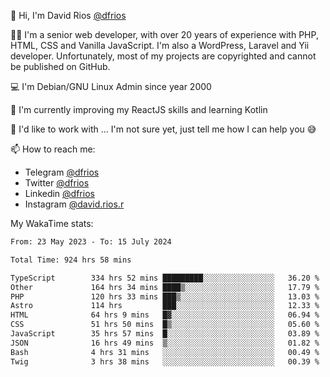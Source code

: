 👋 Hi, I'm David Rios [@dfrios](https://github.com/dfrios)

👨‍💻 I'm a senior web developer, with over 20 years of experience with PHP, HTML, CSS and Vanilla JavaScript. I'm also a WordPress, Laravel and Yii developer. Unfortunately, most of my projects are copyrighted and cannot be published on GitHub.

💻 I'm Debian/GNU Linux Admin since year 2000

🌱 I'm currently improving my ReactJS skills and learning Kotlin

💞️ I'd like to work with ... I'm not sure yet, just tell me how I can help you 😅


📫 How to reach me:
* Telegram [@dfrios](https://t.me/dfrios)
* Twitter [@dfrios](https://twitter.com/dfrios)
* Linkedin [@dfrios](https://linkedin.com/in/dfrios)
* Instagram [@david.rios.r](https://instagram.com/david.rios.r)



My WakaTime stats:
<!--START_SECTION:waka-->

```txt
From: 23 May 2023 - To: 15 July 2024

Total Time: 924 hrs 58 mins

TypeScript        334 hrs 52 mins █████████░░░░░░░░░░░░░░░░   36.20 %
Other             164 hrs 34 mins ████▒░░░░░░░░░░░░░░░░░░░░   17.79 %
PHP               120 hrs 33 mins ███▒░░░░░░░░░░░░░░░░░░░░░   13.03 %
Astro             114 hrs         ███░░░░░░░░░░░░░░░░░░░░░░   12.33 %
HTML              64 hrs 9 mins   █▓░░░░░░░░░░░░░░░░░░░░░░░   06.94 %
CSS               51 hrs 50 mins  █▒░░░░░░░░░░░░░░░░░░░░░░░   05.60 %
JavaScript        35 hrs 57 mins  █░░░░░░░░░░░░░░░░░░░░░░░░   03.89 %
JSON              16 hrs 49 mins  ▒░░░░░░░░░░░░░░░░░░░░░░░░   01.82 %
Bash              4 hrs 31 mins   ░░░░░░░░░░░░░░░░░░░░░░░░░   00.49 %
Twig              3 hrs 38 mins   ░░░░░░░░░░░░░░░░░░░░░░░░░   00.39 %
```

<!--END_SECTION:waka-->
